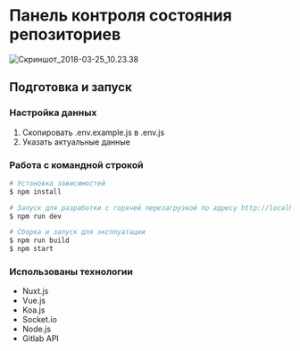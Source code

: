 # Панель контроля состояния репозиториев

![Скриншот_2018-03-25_10.23.38](https://gitlab.com/p0vidl0/compare-gitlab-repos/uploads/1305386ac1c9362cd98c13c47650f617/%D0%A1%D0%BA%D1%80%D0%B8%D0%BD%D1%88%D0%BE%D1%82_2018-03-25_10.23.38.png)

## Подготовка и запуск

### Настройка данных
1. Скопировать .env.example.js в .env.js
2. Указать актуальные данные

### Работа с командной строкой
``` bash
# Установка зависимостей
$ npm install

# Запуск для разработки с горячей перезагрузкой по адресу http://localhost:3003
$ npm run dev

# Сборка и запуск для эксплуатации
$ npm run build
$ npm start

```

### Использованы технологии
* Nuxt.js
* Vue.js
* Koa.js
* Socket.io
* Node.js
* Gitlab API
